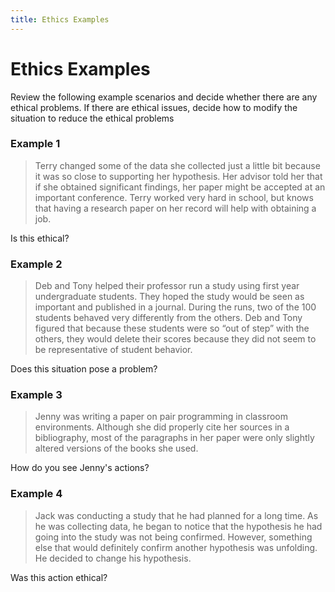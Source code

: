 ```yaml
---
title: Ethics Examples
---
```


# Ethics Examples
Review the following example scenarios and decide whether there are any ethical problems. If there are ethical issues, decide how to modify the situation to reduce the ethical problems

### Example 1
>Terry changed some of the data she collected just a little bit because it was so close to supporting her hypothesis. Her advisor told her that if she obtained significant findings, her paper might be accepted at an important conference. Terry worked very hard in school, but knows that having a research paper on her record will help with obtaining a job.

Is this ethical?

### Example 2
>Deb and Tony helped their professor run a study using first year undergraduate students. They hoped the study would be seen as important and published in a journal. During the runs, two of the 100 students behaved very differently from the others. Deb and Tony figured that because these students were so “out of step” with the others, they would delete their scores because they did not seem to be representative of student behavior.

Does this situation pose a problem?

### Example 3
>Jenny was writing a paper on pair programming in classroom environments. Although she did properly cite her sources in a bibliography, most of the paragraphs in her paper were only slightly altered versions of the books she used.

How do you see Jenny's actions?

### Example 4
>Jack was conducting a study that he had planned for a long time. As he was collecting data, he began to notice that the hypothesis he had going into the study was not being confirmed. However, something else that would definitely confirm another hypothesis was unfolding. He decided to change his hypothesis.

Was this action ethical?
